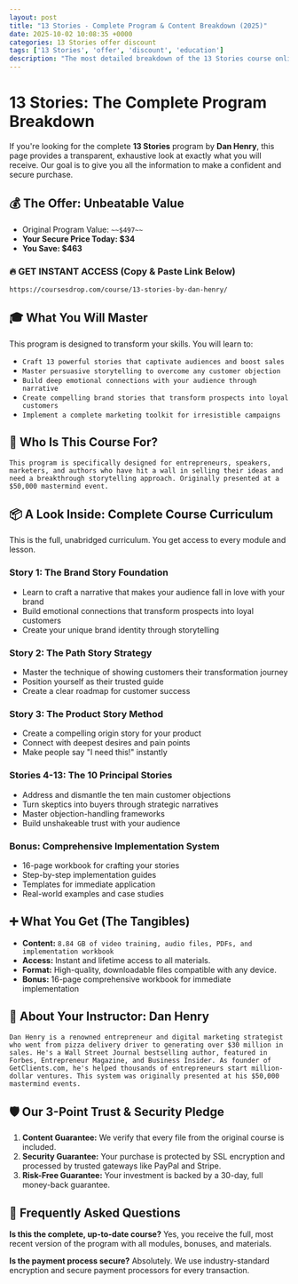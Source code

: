 ```yaml
---
layout: post
title: "13 Stories - Complete Program & Content Breakdown (2025)"
date: 2025-10-02 10:08:35 +0000
categories: 13 Stories offer discount
tags: ['13 Stories', 'offer', 'discount', 'education']
description: "The most detailed breakdown of the 13 Stories course online. See every module and lesson you'll get. ✅ Secure Payment ✅ 30-Day Guarantee."
---
```



# 13 Stories: The Complete Program Breakdown

If you're looking for the complete **13 Stories** program by **Dan Henry**, this page provides a transparent, exhaustive look at exactly what you will receive. Our goal is to give you all the information to make a confident and secure purchase.

## 💰 The Offer: Unbeatable Value
- Original Program Value: `~~$497~~`
- **Your Secure Price Today: $34**
- **You Save: $463**

### 🔥 GET INSTANT ACCESS (Copy & Paste Link Below)
`https://coursesdrop.com/course/13-stories-by-dan-henry/`

## 🎓 What You Will Master
This program is designed to transform your skills. You will learn to:
- `Craft 13 powerful stories that captivate audiences and boost sales`
- `Master persuasive storytelling to overcome any customer objection`
- `Build deep emotional connections with your audience through narrative`
- `Create compelling brand stories that transform prospects into loyal customers`
- `Implement a complete marketing toolkit for irresistible campaigns`

## 🎯 Who Is This Course For?
`This program is specifically designed for entrepreneurs, speakers, marketers, and authors who have hit a wall in selling their ideas and need a breakthrough storytelling approach. Originally presented at a $50,000 mastermind event.`

## 📦 A Look Inside: Complete Course Curriculum
This is the full, unabridged curriculum. You get access to every module and lesson.

### Story 1: The Brand Story Foundation
- Learn to craft a narrative that makes your audience fall in love with your brand
- Build emotional connections that transform prospects into loyal customers
- Create your unique brand identity through storytelling

### Story 2: The Path Story Strategy
- Master the technique of showing customers their transformation journey
- Position yourself as their trusted guide
- Create a clear roadmap for customer success

### Story 3: The Product Story Method
- Create a compelling origin story for your product
- Connect with deepest desires and pain points
- Make people say "I need this!" instantly

### Stories 4-13: The 10 Principal Stories
- Address and dismantle the ten main customer objections
- Turn skeptics into buyers through strategic narratives
- Master objection-handling frameworks
- Build unshakeable trust with your audience

### Bonus: Comprehensive Implementation System
- 16-page workbook for crafting your stories
- Step-by-step implementation guides
- Templates for immediate application
- Real-world examples and case studies

## ➕ What You Get (The Tangibles)
- **Content:** `8.84 GB of video training, audio files, PDFs, and implementation workbook`
- **Access:** Instant and lifetime access to all materials.
- **Format:** High-quality, downloadable files compatible with any device.
- **Bonus:** 16-page comprehensive workbook for immediate implementation

## 👤 About Your Instructor: Dan Henry
`Dan Henry is a renowned entrepreneur and digital marketing strategist who went from pizza delivery driver to generating over $30 million in sales. He's a Wall Street Journal bestselling author, featured in Forbes, Entrepreneur Magazine, and Business Insider. As founder of GetClients.com, he's helped thousands of entrepreneurs start million-dollar ventures. This system was originally presented at his $50,000 mastermind events.`

## 🛡️ Our 3-Point Trust & Security Pledge
1. **Content Guarantee:** We verify that every file from the original course is included.
2. **Security Guarantee:** Your purchase is protected by SSL encryption and processed by trusted gateways like PayPal and Stripe.
3. **Risk-Free Guarantee:** Your investment is backed by a 30-day, full money-back guarantee.

## 🙋 Frequently Asked Questions

**Is this the complete, up-to-date course?**
Yes, you receive the full, most recent version of the program with all modules, bonuses, and materials.

**Is the payment process secure?**
Absolutely. We use industry-standard encryption and secure payment processors for every transaction.